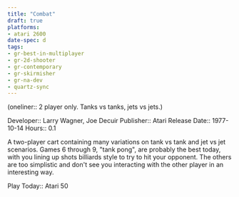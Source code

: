 ```yaml
---
title: "Combat"
draft: true
platforms:
- atari 2600
date-spec: d
tags:
- gr-best-in-multiplayer
- gr-2d-shooter
- gr-contemporary
- gr-skirmisher
- gr-na-dev
- quartz-sync
---
```


(oneliner:: 2 player only. Tanks vs tanks, jets vs jets.)

Developer:: Larry Wagner, Joe Decuir
Publisher:: Atari
Release Date:: 1977-10-14
Hours:: 0.1

A two-player cart containing many variations on tank vs tank and jet vs jet scenarios. Games 6 through 9, "tank pong", are probably the best today, with you lining up shots billiards style to try to hit your opponent. The others are too simplistic and don't see you interacting with the other player in an interesting way.

Play Today:: Atari 50